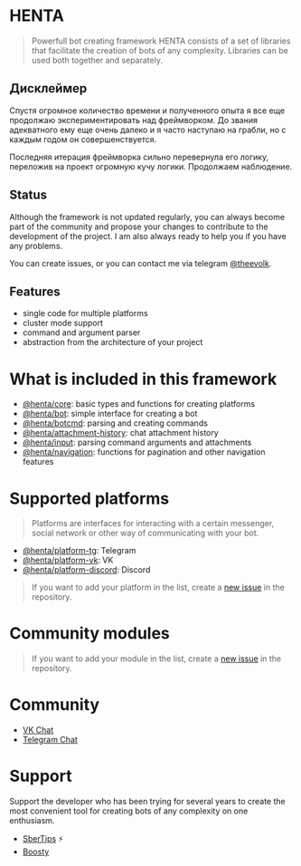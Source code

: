 # HENTA
> Powerfull bot creating framework
HENTA consists of a set of libraries that facilitate the creation of bots of any complexity. Libraries can be used both together and separately.

## Дисклеймер
Спустя огромное количество времени и полученного опыта я все еще продолжаю экспериментировать над фреймворком.
До звания адекватного ему еще очень далеко и я часто наступаю на грабли, но с каждым годом он совершенствуется.

Последняя итерация фреймворка сильно перевернула его логику, переложив на проект огромную кучу логики.
Продолжаем наблюдение.

## Status
Although the framework is not updated regularly, you can always become part of the community and propose your changes to contribute to the development of the project. I am also always ready to help you if you have any problems.

You can create issues, or you can contact me via telegram [@theevolk](https://t.me/theevolk).

## Features
- single code for multiple platforms
- cluster mode support
- command and argument parser
- abstraction from the architecture of your project

# What is included in this framework
- [@henta/core](packages/core): basic types and functions for creating platforms
- [@henta/bot](packages/bot): simple interface for creating a bot
- [@henta/botcmd](packages/botcmd): parsing and creating commands
- [@henta/attachment-history](packages/attachment-history): chat attachment history
- [@henta/input](packages/input): parsing command arguments and attachments
- [@henta/navigation](packages/navigation): functions for pagination and other navigation features

# Supported platforms
> Platforms are interfaces for interacting with a certain messenger, social network or other way of communicating with your bot.

- [@henta/platform-tg](packages/platform-tg): Telegram
- [@henta/platform-vk](packages/platform-vk): VK
- [@henta/platform-discord](packages/platform-discord): Discord

> If you want to add your platform in the list, create a [new issue](https://github.com/u14-team/henta/issues/new) in the repository.

# Community modules
> If you want to add your module in the list, create a [new issue](https://github.com/u14-team/henta/issues/new) in the repository.

# Community
- [VK Chat](https://vk.me/join/2qDKyes0PJlPljT5hgsUQgk0eKrstr84qEo=)
- [Telegram Chat](https://t.me/hentachat)

# Support
Support the developer who has been trying for several years to create the most convenient tool for creating bots of any complexity on one enthusiasm.
- [SberTips](https://pay.mysbertips.ru/61439894) ⚡️
- [Boosty](https://boosty.to/theevolk/donate)
